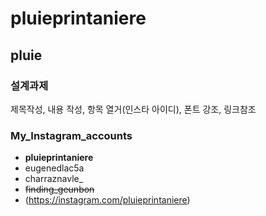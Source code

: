 # pluieprintaniere

## pluie

### 설계과제
제목작성, 내용 작성, 항목 열거(인스타 아이디),  폰트 강조, 링크참조

### My_Instagram_accounts
- **pluieprintaniere**
- eugenedlac5a
- charraznavle_
- ~~finding_geunbon~~
- (https://instagram.com/pluieprintaniere)

